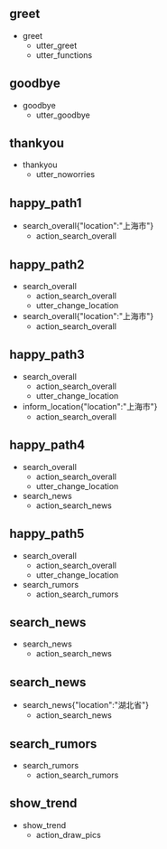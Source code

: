 ## greet
* greet
    - utter_greet
    - utter_functions

## goodbye
* goodbye
    - utter_goodbye

## thankyou
* thankyou
    - utter_noworries

## happy_path1
* search_overall{"location":"上海市"}
     - action_search_overall

## happy_path2
* search_overall
    - action_search_overall
    - utter_change_location
* search_overall{"location":"上海市"}
     - action_search_overall

## happy_path3
* search_overall
    - action_search_overall
    - utter_change_location
* inform_location{"location":"上海市"}
     - action_search_overall

## happy_path4
* search_overall
    - action_search_overall
    - utter_change_location
* search_news
    - action_search_news
    
## happy_path5
* search_overall
    - action_search_overall
    - utter_change_location
* search_rumors
    - action_search_rumors
    
## search_news
* search_news
    - action_search_news
    
## search_news
* search_news{"location":"湖北省"}
    - action_search_news
    
## search_rumors
* search_rumors
    - action_search_rumors
    
## show_trend
* show_trend
    - action_draw_pics
    